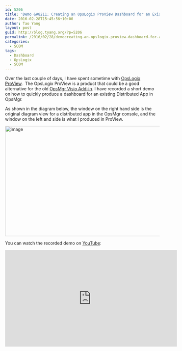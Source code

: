 ```yaml
---
id: 5206
title: 'Demo &#8211; Creating an OpsLogix ProView Dashboard for an Existing OpsMgr Distributed App'
date: 2016-02-28T15:45:56+10:00
author: Tao Yang
layout: post
guid: http://blog.tyang.org/?p=5206
permalink: /2016/02/28/democreating-an-opslogix-proview-dashboard-for-an-existing-opsmgr-distributed-app/
categories:
  - SCOM
tags:
  - Dashboard
  - OpsLogix
  - SCOM
---
```

Over the last couple of days, I have spent sometime with <a href="http://www.opslogix.com/proview/">OpsLogix ProView</a>.  The OpsLogix ProView is a product that could be a good alternative for the old <a href="https://technet.microsoft.com/en-us/library/hh920815.aspx">OpsMgr Visio Add-in</a>. I have recorded a short demo on how to quickly produce a dashboard for an existing Distributed App in OpsMgr.

As shown in the diagram below, the window on the right hand side is the original diagram view for a distributed app in the OpsMgr console, and the window on the left and side is what I produced in ProView.

<a href="http://blog.tyang.org/wp-content/uploads/2016/02/image-3.png"><img style="background-image: none; padding-top: 0px; padding-left: 0px; display: inline; padding-right: 0px; border: 0px;" title="image" src="http://blog.tyang.org/wp-content/uploads/2016/02/image_thumb-3.png" alt="image" width="703" height="359" border="0" /></a>

You can watch the recorded demo on <a href="https://www.youtube.com/watch?v=gemU0ys9XRU">YouTube</a>:

<iframe width="560" height="315" src="https://www.youtube.com/embed/gemU0ys9XRU?rel=0" frameborder="0" allowfullscreen="allowfullscreen"></iframe>